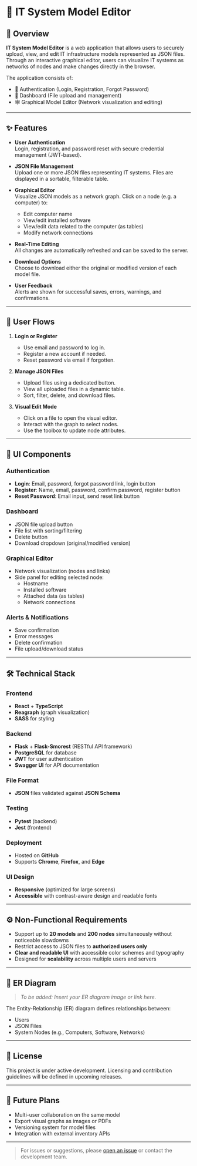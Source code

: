 
# 🧠 IT System Model Editor

## 📘 Overview

**IT System Model Editor** is a web application that allows users to securely upload, view, and edit IT infrastructure models represented as JSON files. Through an interactive graphical editor, users can visualize IT systems as networks of nodes and make changes directly in the browser.

The application consists of:
- 🔐 Authentication (Login, Registration, Forgot Password)
- 📁 Dashboard (File upload and management)
- 🕸️ Graphical Model Editor (Network visualization and editing)

---

## ✨ Features

- **User Authentication**  
  Login, registration, and password reset with secure credential management (JWT-based).
  
- **JSON File Management**  
  Upload one or more JSON files representing IT systems. Files are displayed in a sortable, filterable table.

- **Graphical Editor**  
  Visualize JSON models as a network graph. Click on a node (e.g. a computer) to:
  - Edit computer name
  - View/edit installed software
  - View/edit data related to the computer (as tables)
  - Modify network connections

- **Real-Time Editing**  
  All changes are automatically refreshed and can be saved to the server.

- **Download Options**  
  Choose to download either the original or modified version of each model file.

- **User Feedback**  
  Alerts are shown for successful saves, errors, warnings, and confirmations.

---

## 👣 User Flows

1. **Login or Register**
   - Use email and password to log in.
   - Register a new account if needed.
   - Reset password via email if forgotten.

2. **Manage JSON Files**
   - Upload files using a dedicated button.
   - View all uploaded files in a dynamic table.
   - Sort, filter, delete, and download files.

3. **Visual Edit Mode**
   - Click on a file to open the visual editor.
   - Interact with the graph to select nodes.
   - Use the toolbox to update node attributes.

---

## 🧩 UI Components

### Authentication
- **Login**: Email, password, forgot password link, login button  
- **Register**: Name, email, password, confirm password, register button  
- **Reset Password**: Email input, send reset link button  

### Dashboard
- JSON file upload button  
- File list with sorting/filtering  
- Delete button  
- Download dropdown (original/modified version)

### Graphical Editor
- Network visualization (nodes and links)  
- Side panel for editing selected node:
  - Hostname
  - Installed software
  - Attached data (as tables)
  - Network connections

### Alerts & Notifications
- Save confirmation  
- Error messages  
- Delete confirmation  
- File upload/download status

---

## 🛠️ Technical Stack

### Frontend
- **React** + **TypeScript**
- **Reagraph** (graph visualization)
- **SASS** for styling

### Backend
- **Flask** + **Flask-Smorest** (RESTful API framework)
- **PostgreSQL** for database
- **JWT** for user authentication
- **Swagger UI** for API documentation

### File Format
- **JSON** files validated against **JSON Schema**

### Testing
- **Pytest** (backend)
- **Jest** (frontend)

### Deployment
- Hosted on **GitHub**
- Supports **Chrome**, **Firefox**, and **Edge**

### UI Design
- **Responsive** (optimized for large screens)
- **Accessible** with contrast-aware design and readable fonts

---

## ⚙️ Non-Functional Requirements

- Support up to **20 models** and **200 nodes** simultaneously without noticeable slowdowns
- Restrict access to JSON files to **authorized users only**
- **Clear and readable UI** with accessible color schemes and typography
- Designed for **scalability** across multiple users and servers

---

## 🧾 ER Diagram

> _To be added: Insert your ER diagram image or link here._

The Entity-Relationship (ER) diagram defines relationships between:
- Users
- JSON Files
- System Nodes (e.g., Computers, Software, Networks)

---

## 📄 License

This project is under active development. Licensing and contribution guidelines will be defined in upcoming releases.

---

## 🚀 Future Plans

- Multi-user collaboration on the same model  
- Export visual graphs as images or PDFs  
- Versioning system for model files  
- Integration with external inventory APIs  

---

> For issues or suggestions, please [open an issue](https://github.com/your-repo/issues) or contact the development team.

